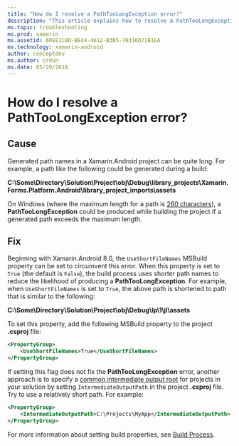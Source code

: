 ```yaml
---
title: "How do I resolve a PathTooLongException error?"
description: "This article explains how to resolve a PathTooLongException that may occur while building an app."
ms.topic: troubleshooting
ms.prod: xamarin
ms.assetid: 60EE1C8D-BE44-4612-B3B5-70316D71B1EA
ms.technology: xamarin-android
author: conceptdev
ms.author: crdun
ms.date: 05/29/2018
---
```

 
# How do I resolve a PathTooLongException error?

## Cause

Generated path names in a Xamarin.Android project can be quite long.
For example, a path like the following could be generated during a
build:

**C:\\Some\\Directory\\Solution\\Project\\obj\\Debug\\__library_projects__\\Xamarin.Forms.Platform.Android\\library_project_imports\\assets**

On Windows (where the maximum length for a path is
[260 characters](https://msdn.microsoft.com/library/windows/desktop/aa365247.aspx)),
a **PathTooLongException** could be produced while building the
project if a generated path exceeds the maximum length. 

## Fix

Beginning with Xamarin.Android 8.0, the `UseShortFileNames` MSBuild
property can be set to circumvent this error. When this property is set
to `True` (the default is `False`), the build process uses shorter path
names to reduce the likelihood of producing a **PathTooLongException**.
For example, when `UseShortFileNames` is set to `True`, the above path
is shortened to path that is similar to the following:

**C:\\Some\\Directory\\Solution\\Project\\obj\\Debug\\lp\\1\\jl\\assets**

To set this property, add the following MSBuild property to the
project **.csproj** file:

```xml
<PropertyGroup>
    <UseShortFileNames>True</UseShortFileNames>
</PropertyGroup>
```

If setting this flag does not fix the **PathTooLongException** error,
another approach is to specify a
[common intermediate output root](https://blogs.msdn.microsoft.com/kirillosenkov/2015/04/04/using-a-common-intermediate-and-output-directory-for-your-solution/)
for projects in your solution by setting `IntermediateOutputPath` in
the project **.csproj** file. Try to use a relatively short path. For
example:

```xml
<PropertyGroup>
    <IntermediateOutputPath>C:\Projects\MyApp</IntermediateOutputPath>
</PropertyGroup>
```

For more information about setting build properties, see
[Build Process](~/android/deploy-test/building-apps/build-process.md).
